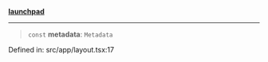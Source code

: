 [**launchpad**](index.md)

***

> `const` **metadata**: `Metadata`

Defined in: src/app/layout.tsx:17
